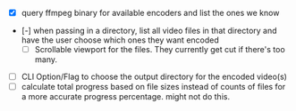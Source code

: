 - [x] query ffmpeg binary for available encoders and list the ones we know
- [-] when passing in a directory, list all video files in that directory and have the user choose which ones they want encoded
    - [ ] Scrollable viewport for the files. They currently get cut if there's too many.
- [ ] CLI Option/Flag to choose the output directory for the encoded video(s)
- [ ] calculate total progress based on file sizes instead of counts of files for a more accurate progress percentage.
    might not do this.
